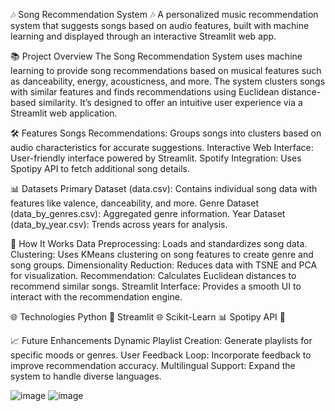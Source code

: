 🎶 Song Recommendation System 🎶
A personalized music recommendation system that suggests songs based on audio features, built with machine learning and displayed through an interactive Streamlit web app.

📚 Project Overview
The Song Recommendation System uses machine learning to provide song recommendations based on musical features such as danceability, energy, acousticness, and more. The system clusters songs with similar features and finds recommendations using Euclidean distance-based similarity. It’s designed to offer an intuitive user experience via a Streamlit web application.

🛠️ Features
Songs Recommendations: Groups songs into clusters based on audio characteristics for accurate suggestions.
Interactive Web Interface: User-friendly interface powered by Streamlit.
Spotify Integration: Uses Spotipy API to fetch additional song details.

📊 Datasets
Primary Dataset (data.csv): Contains individual song data with features like valence, danceability, and more.
Genre Dataset (data_by_genres.csv): Aggregated genre information.
Year Dataset (data_by_year.csv): Trends across years for analysis.

🧠 How It Works
Data Preprocessing: Loads and standardizes song data.
Clustering: Uses KMeans clustering on song features to create genre and song groups.
Dimensionality Reduction: Reduces data with TSNE and PCA for visualization.
Recommendation: Calculates Euclidean distances to recommend similar songs.
Streamlit Interface: Provides a smooth UI to interact with the recommendation engine.

🌐 Technologies
Python 🐍
Streamlit 🌐
Scikit-Learn 📊
Spotipy API 🎵

📈 Future Enhancements
Dynamic Playlist Creation: Generate playlists for specific moods or genres.
User Feedback Loop: Incorporate feedback to improve recommendation accuracy.
Multilingual Support: Expand the system to handle diverse languages.

![image](https://github.com/user-attachments/assets/b7f3e730-8382-4111-a298-c873d9ec4bdb)
![image](https://github.com/user-attachments/assets/0a1693c1-7c79-4941-aa60-6c92027a510f)



